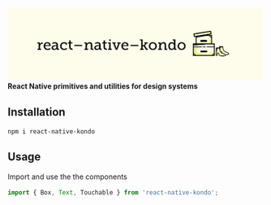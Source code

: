 <div>
  <a href="https://github.com/AppAndFlow/react-native-kondo">
    <img alt="react-native-kondo logo" src="./assets/logo.png"/>
  </a>
</div>

<div>
  <strong>React Native primitives and utilities for design systems</strong>
</div>

## Installation

```sh
npm i react-native-kondo
```

## Usage

Import and use the the components

```js
import { Box, Text, Touchable } from 'react-native-kondo';
```
